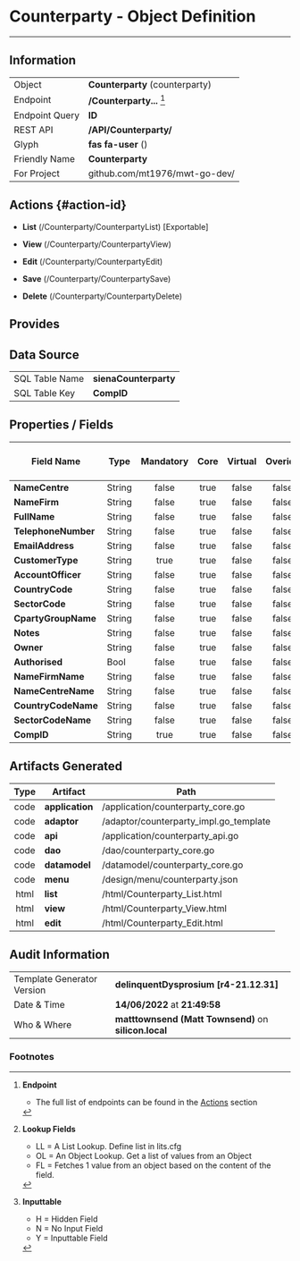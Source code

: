 # **Counterparty** - Object Definition
---
##  Information
|   |   |
|---|---|
|Object         |**Counterparty** (counterparty) |
|Endpoint 	    |**/Counterparty...** [^1]|
|Endpoint Query |**ID**|
|REST API|**/API/Counterparty/**|
Glyph|**fas fa-user** ()
Friendly Name|**Counterparty**|
|For Project    |github.com/mt1976/mwt-go-dev/|

##  Actions {#action-id}
* **List** (/Counterparty/CounterpartyList) [Exportable]
* **View** (/Counterparty/CounterpartyView)
* **Edit** (/Counterparty/CounterpartyEdit)
* **Save** (/Counterparty/CounterpartySave)

* **Delete** (/Counterparty/CounterpartyDelete)







##  Provides







##  Data Source 
|   |   |
|---|---|
SQL Table Name       | **sienaCounterparty**
SQL Table Key | **CompID**



##  Properties / Fields
| Field Name| Type | Mandatory | Core | Virtual | Overide | Lookup [^2]| Lookup Object      | Lookup Field Source         | Lookup Return Value                | Inputable [^3]|DB Column|Default Value| No Change | Callout | Internal |
| -- | --  | :--: | :--: | :--: |:--: |:--: |:--: |-- |-- |:--: |-- | --| :--: | :--: | :--: |
|**NameCentre**|String|false|true|false|false|OL|Centre|Code|Name|Y|NameCentre||true|false|false|
|**NameFirm**|String|false|true|false|false|OL|Firm|FirmName|FullName|Y|NameFirm||true|false|false|
|**FullName**|String|false|true|false|false|||||Y|FullName||false|false|false|
|**TelephoneNumber**|String|false|true|false|false|||||Y|TelephoneNumber||false|false|false|
|**EmailAddress**|String|false|true|false|false|||||Y|EmailAddress||false|false|false|
|**CustomerType**|String|true|true|false|false|LL|counterpartytypes|||Y|CustomerType||false|false|false|
|**AccountOfficer**|String|false|true|false|false|||||Y|AccountOfficer||false|false|false|
|**CountryCode**|String|false|true|false|false|OL|Country|||Y|CountryCode||false|false|false|
|**SectorCode**|String|false|true|false|false|OL|Sector|||Y|SectorCode||false|false|false|
|**CpartyGroupName**|String|false|true|false|false|OL|CounterpartyGroup|||Y|CpartyGroupName||false|false|false|
|**Notes**|String|false|true|false|false|||||Y|Notes||false|false|false|
|**Owner**|String|false|true|false|false|||||Y|Owner||false|false|false|
|**Authorised**|Bool|false|true|false|false|LL|tf|||Y|Authorised|True|false|false|false|
|**NameFirmName**|String|false|true|false|false|||||Y|NameFirmName||false|false|false|
|**NameCentreName**|String|false|true|false|false|||||Y|NameCentreName||false|false|false|
|**CountryCodeName**|String|false|true|false|false|||||Y|CountryCodeName||false|false|false|
|**SectorCodeName**|String|false|true|false|false|||||Y|SectorCodeName||false|false|false|
|**CompID**|String|true|true|false|false|||||Y|CompID||false|false|false|


##  Artifacts Generated
| Type | Artifact | Path|
| :--: | -- | -- |
| code | **application** | /application/counterparty_core.go |
| code | **adaptor** | /adaptor/counterparty_impl.go_template |
| code | **api** | /application/counterparty_api.go |
| code | **dao** | /dao/counterparty_core.go |
| code | **datamodel** | /datamodel/counterparty_core.go |
| code | **menu** | /design/menu/counterparty.json |
| html | **list** | /html/Counterparty_List.html |
| html | **view** | /html/Counterparty_View.html |
| html | **edit** | /html/Counterparty_Edit.html |


## Audit Information
|   |   |
|---|---|
Template Generator Version   | **delinquentDysprosium [r4-21.12.31]**
Date & Time		     | **14/06/2022** at **21:49:58**
Who & Where		     | **matttownsend (Matt Townsend)** on **silicon.local**

### Footnotes
[^1]: **Endpoint**
    * The full list of endpoints can be found in the [Actions](#action-id) section
[^2]: **Lookup Fields**
    * LL = A List Lookup. Define list in lits.cfg
    * OL = An Object Lookup. Get a list of values from an Object
    * FL = Fetches 1 value from an object based on the content of the field. 
[^3]: **Inputtable**   
    * H = Hidden Field
    * N = No Input Field
    * Y = Inputtable Field